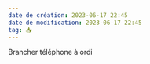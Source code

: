 ```yaml
---
date de création: 2023-06-17 22:45
date de modification: 2023-06-17 22:45
tag: 📥
---
```

Brancher téléphone à ordi